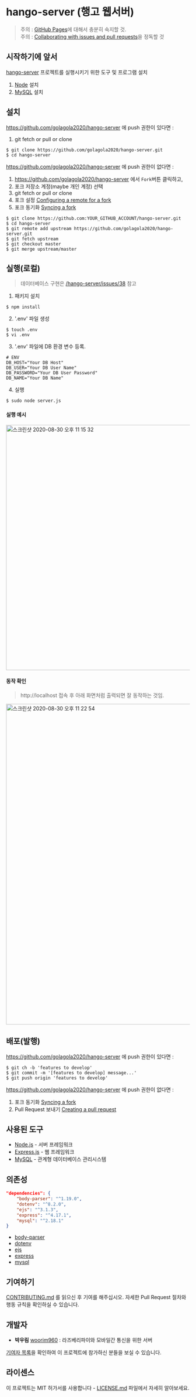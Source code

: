 # hango-server (행고 웹서버)
> 주의 : [GitHub Pages](https://pages.github.com/)에 대해서 충분히 숙지할 것.  
주의 : [Collaborating with issues and pull requests](https://docs.github.com/en/github/collaborating-with-issues-and-pull-requests)을 정독할 것

## 시작하기에 앞서

[hango-server](https://github.com/golagola2020/hango-server) 프로젝트를 실행시키기 위한 도구 및 프로그램 설치  
   1. [Node](https://nodejs.org/ko/download/) 설치
   2. [MySQL](https://dev.mysql.com/downloads/installer/) 설치

## 설치

https://github.com/golagola2020/hango-server 에 push 권한이 있다면 :  
   1. git fetch or pull or clone
```
$ git clone https://github.com/golagola2020/hango-server.git
$ cd hango-server
```

https://github.com/golagola2020/hango-server 에 push 권한이 없다면 :  
   1. https://github.com/golagola2020/hango-server 에서 ```Fork```버튼 클릭하고,
   2. 포크 저장소 계정(maybe 개인 계정) 선택
   3. git fetch or pull or clone
   4. 포크 설정 [Configuring a remote for a fork](https://docs.github.com/en/github/collaborating-with-issues-and-pull-requests/configuring-a-remote-for-a-fork)
   5. 포크 동기화 [Syncing a fork](https://docs.github.com/en/github/collaborating-with-issues-and-pull-requests/syncing-a-fork)
```
$ git clone https://github.com:YOUR_GITHUB_ACCOUNT/hango-server.git
$ cd hango-server
$ git remote add upstream https://github.com/golagola2020/hango-server.git
$ git fetch upstream
$ git checkout master
$ git merge upstream/master
```

## 실행(로컬)
> 데이터베이스 구현은 [/hango-server/issues/38](https://github.com/golagola2020/hango-server/issues/38) 참고

   1. 패키지 설치
```
$ npm install
```
   2. '.env' 파일 생성
```
$ touch .env
$ vi .env
```
   3. '.env' 파일에 DB 환경 변수 등록.
```
# ENV
DB_HOST="Your DB Host"
DB_USER="Your DB User Name"
DB_PASSWORD="Your DB User Password"
DB_NAME="Your DB Name"
```
   4. 실행
```
$ sudo node server.js
```

#### 실행 예시
<img width="670" alt="스크린샷 2020-08-30 오후 11 15 32" src="https://user-images.githubusercontent.com/56839474/91661469-44d7f400-eb17-11ea-95c6-e69746fd6029.png">

#### 동작 확인
> http://localhost 접속 후 아래 화면처럼 출력되면 잘 동작하는 것임.
<img width="876" alt="스크린샷 2020-08-30 오후 11 22 54" src="https://user-images.githubusercontent.com/56839474/91661551-c596f000-eb17-11ea-9c87-d35a2d107142.png">

## 배포(발행)

https://github.com/golagola2020/hango-server 에 push 권한이 있다면 :  
```
$ git ch -b 'features to develop'
$ git commit -m '[features to develop] message...'
$ git push origin 'features to develop'
```

https://github.com/golagola2020/hango-server 에 push 권한이 없다면 :  
   1. 포크 동기화 [Syncing a fork](https://docs.github.com/en/github/collaborating-with-issues-and-pull-requests/syncing-a-fork)
   2. Pull Request 보내기 [Creating a pull request](https://docs.github.com/en/github/collaborating-with-issues-and-pull-requests/creating-a-pull-request)

## 사용된 도구

* [Node.js](https://nodejs.org/ko/about/) - 서버 프레임워크
* [Express.js](https://expressjs.com/ko/) - 웹 프레임워크
* [MySQL](https://www.mysql.com/about/) - 관계형 데이터베이스 관리시스템

## 의존성

```json
"dependencies": {
    "body-parser": "^1.19.0",
    "dotenv": "^8.2.0",
    "ejs": "^3.1.3",
    "express": "^4.17.1",
    "mysql": "^2.18.1"
}
```
* [body-parser](https://github.com/expressjs/body-parser#readme)
* [dotenv](https://github.com/motdotla/dotenv#readme)
* [ejs](https://github.com/mde/ejs)
* [express](https://github.com/expressjs/express)
* [mysql](https://github.com/mysql)


## 기여하기

[CONTRIBUTING.md](https://gist.github.com/PurpleBooth/b24679402957c63ec426) 를 읽으신 후 기여를 해주십시오. 자세한 Pull Request 절차와 행동 규칙을 확인하실 수 있습니다.

## 개발자

  - **박우림** [woorim960](https://github.com/woorim960) : 라즈베리파이와 모바일간 통신을 위한 서버


[기여자 목록](https://github.com/golagola2020/hango-server/graphs/contributors)을 확인하여 이 프로젝트에 참가하신 분들을 보실 수 있습니다.

## 라이센스

이 프로젝트는 MIT 허가서를 사용합니다 - [LICENSE.md](LICENSE.md) 파일에서 자세히 알아보세요.


